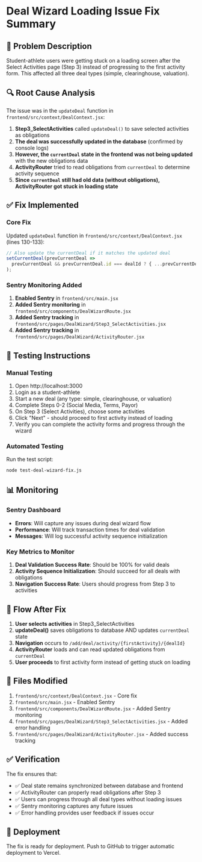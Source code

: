 # Deal Wizard Loading Issue Fix Summary

## 🐛 Problem Description
Student-athlete users were getting stuck on a loading screen after the Select Activities page (Step 3) instead of progressing to the first activity form. This affected all three deal types (simple, clearinghouse, valuation).

## 🔍 Root Cause Analysis
The issue was in the `updateDeal` function in `frontend/src/context/DealContext.jsx`:

1. **Step3_SelectActivities** called `updateDeal()` to save selected activities as obligations
2. **The deal was successfully updated in the database** (confirmed by console logs)
3. **However, the `currentDeal` state in the frontend was not being updated** with the new obligations data
4. **ActivityRouter** tried to read obligations from `currentDeal` to determine activity sequence
5. **Since `currentDeal` still had old data (without obligations), ActivityRouter got stuck in loading state**

## ✅ Fix Implemented

### Core Fix
Updated `updateDeal` function in `frontend/src/context/DealContext.jsx` (lines 130-133):

```javascript
// Also update the currentDeal if it matches the updated deal
setCurrentDeal(prevCurrentDeal =>
  prevCurrentDeal && prevCurrentDeal.id === dealId ? { ...prevCurrentDeal, ...data } : prevCurrentDeal
);
```

### Sentry Monitoring Added
1. **Enabled Sentry** in `frontend/src/main.jsx`
2. **Added Sentry monitoring** in `frontend/src/components/DealWizardRoute.jsx`
3. **Added Sentry tracking** in `frontend/src/pages/DealWizard/Step3_SelectActivities.jsx`
4. **Added Sentry tracking** in `frontend/src/pages/DealWizard/ActivityRouter.jsx`

## 🧪 Testing Instructions

### Manual Testing
1. Open http://localhost:3000
2. Login as a student-athlete
3. Start a new deal (any type: simple, clearinghouse, or valuation)
4. Complete Steps 0-2 (Social Media, Terms, Payor)
5. On Step 3 (Select Activities), choose some activities
6. Click "Next" - should proceed to first activity instead of loading
7. Verify you can complete the activity forms and progress through the wizard

### Automated Testing
Run the test script:
```bash
node test-deal-wizard-fix.js
```

## 📊 Monitoring

### Sentry Dashboard
- **Errors**: Will capture any issues during deal wizard flow
- **Performance**: Will track transaction times for deal validation
- **Messages**: Will log successful activity sequence initialization

### Key Metrics to Monitor
1. **Deal Validation Success Rate**: Should be 100% for valid deals
2. **Activity Sequence Initialization**: Should succeed for all deals with obligations
3. **Navigation Success Rate**: Users should progress from Step 3 to activities

## 🔄 Flow After Fix

1. **User selects activities** in Step3_SelectActivities
2. **updateDeal()** saves obligations to database AND updates `currentDeal` state
3. **Navigation** occurs to `/add/deal/activity/{firstActivity}/{dealId}`
4. **ActivityRouter** loads and can read updated obligations from `currentDeal`
5. **User proceeds** to first activity form instead of getting stuck on loading

## 🎯 Files Modified

1. `frontend/src/context/DealContext.jsx` - Core fix
2. `frontend/src/main.jsx` - Enabled Sentry
3. `frontend/src/components/DealWizardRoute.jsx` - Added Sentry monitoring
4. `frontend/src/pages/DealWizard/Step3_SelectActivities.jsx` - Added error handling
5. `frontend/src/pages/DealWizard/ActivityRouter.jsx` - Added success tracking

## ✅ Verification

The fix ensures that:
- ✅ Deal state remains synchronized between database and frontend
- ✅ ActivityRouter can properly read obligations after Step 3
- ✅ Users can progress through all deal types without loading issues
- ✅ Sentry monitoring captures any future issues
- ✅ Error handling provides user feedback if issues occur

## 🚀 Deployment

The fix is ready for deployment. Push to GitHub to trigger automatic deployment to Vercel. 